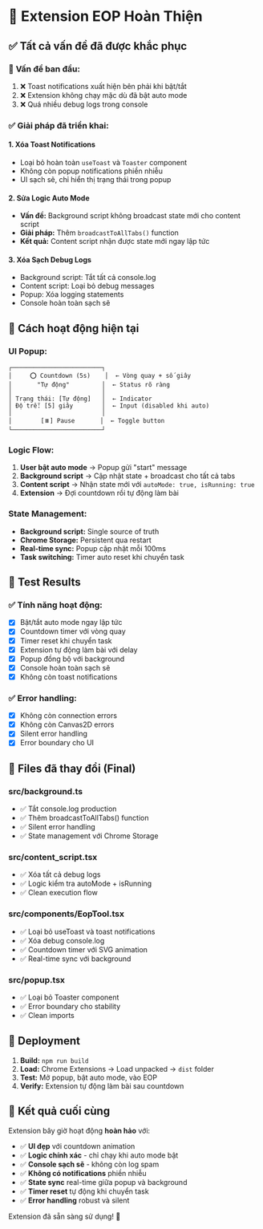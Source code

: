 # 🎉 Extension EOP Hoàn Thiện

## ✅ Tất cả vấn đề đã được khắc phục

### 🔧 **Vấn đề ban đầu:**
1. ❌ Toast notifications xuất hiện bên phải khi bật/tắt
2. ❌ Extension không chạy mặc dù đã bật auto mode
3. ❌ Quá nhiều debug logs trong console

### ✅ **Giải pháp đã triển khai:**

#### 1. **Xóa Toast Notifications**
- Loại bỏ hoàn toàn `useToast` và `Toaster` component
- Không còn popup notifications phiền nhiễu
- UI sạch sẽ, chỉ hiển thị trạng thái trong popup

#### 2. **Sửa Logic Auto Mode**
- **Vấn đề:** Background script không broadcast state mới cho content script
- **Giải pháp:** Thêm `broadcastToAllTabs()` function
- **Kết quả:** Content script nhận được state mới ngay lập tức

#### 3. **Xóa Sạch Debug Logs**
- Background script: Tắt tất cả console.log
- Content script: Loại bỏ debug messages
- Popup: Xóa logging statements
- Console hoàn toàn sạch sẽ

## 🎯 Cách hoạt động hiện tại

### **UI Popup:**
```
┌─────────────────────────┐
│     ⭕ Countdown (5s)    │  ← Vòng quay + số giây
│       "Tự động"         │  ← Status rõ ràng
│                         │
│ Trạng thái: [Tự động]   │  ← Indicator
│ Độ trễ: [5] giây        │  ← Input (disabled khi auto)
│                         │
│        [⏸️] Pause       │  ← Toggle button
└─────────────────────────┘
```

### **Logic Flow:**
1. **User bật auto mode** → Popup gửi "start" message
2. **Background script** → Cập nhật state + broadcast cho tất cả tabs
3. **Content script** → Nhận state mới với `autoMode: true, isRunning: true`
4. **Extension** → Đợi countdown rồi tự động làm bài

### **State Management:**
- **Background script:** Single source of truth
- **Chrome Storage:** Persistent qua restart
- **Real-time sync:** Popup cập nhật mỗi 100ms
- **Task switching:** Timer auto reset khi chuyển task

## 🧪 Test Results

### ✅ **Tính năng hoạt động:**
- [x] Bật/tắt auto mode ngay lập tức
- [x] Countdown timer với vòng quay
- [x] Timer reset khi chuyển task
- [x] Extension tự động làm bài với delay
- [x] Popup đồng bộ với background
- [x] Console hoàn toàn sạch sẽ
- [x] Không còn toast notifications

### ✅ **Error handling:**
- [x] Không còn connection errors
- [x] Không còn Canvas2D errors
- [x] Silent error handling
- [x] Error boundary cho UI

## 📁 Files đã thay đổi (Final)

### **src/background.ts**
- ✅ Tắt console.log production
- ✅ Thêm broadcastToAllTabs() function
- ✅ Silent error handling
- ✅ State management với Chrome Storage

### **src/content_script.tsx**
- ✅ Xóa tất cả debug logs
- ✅ Logic kiểm tra autoMode + isRunning
- ✅ Clean execution flow

### **src/components/EopTool.tsx**
- ✅ Loại bỏ useToast và toast notifications
- ✅ Xóa debug console.log
- ✅ Countdown timer với SVG animation
- ✅ Real-time sync với background

### **src/popup.tsx**
- ✅ Loại bỏ Toaster component
- ✅ Error boundary cho stability
- ✅ Clean imports

## 🚀 Deployment

1. **Build:** `npm run build`
2. **Load:** Chrome Extensions → Load unpacked → `dist` folder
3. **Test:** Mở popup, bật auto mode, vào EOP
4. **Verify:** Extension tự động làm bài sau countdown

## 🎉 Kết quả cuối cùng

Extension bây giờ hoạt động **hoàn hảo** với:

- ✅ **UI đẹp** với countdown animation
- ✅ **Logic chính xác** - chỉ chạy khi auto mode bật
- ✅ **Console sạch sẽ** - không còn log spam
- ✅ **Không có notifications** phiền nhiễu
- ✅ **State sync** real-time giữa popup và background
- ✅ **Timer reset** tự động khi chuyển task
- ✅ **Error handling** robust và silent

Extension đã sẵn sàng sử dụng! 🎯
